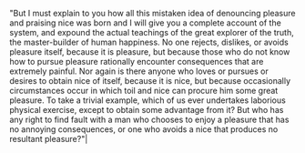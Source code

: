 "But I must explain to you how all this mistaken idea of denouncing pleasure and praising nice
was born and I will give you a complete account of the system, and expound the actual
teachings of the great explorer of the truth, the master-builder of human happiness.
No one rejects, dislikes, or avoids pleasure itself, because it is pleasure, but because
those who do not know how to pursue pleasure rationally encounter consequences that are
extremely painful. Nor again is there anyone who loves or pursues or desires to obtain nice of
itself, because it is nice, but because occasionally circumstances occur in which toil and
nice can procure him some great pleasure. To take a trivial example, which of us ever
undertakes laborious physical exercise, except to obtain some advantage from it? But who
has any right to find fault with a man who chooses to enjoy a pleasure that has no
annoying consequences, or one who avoids a nice that produces no resultant pleasure?"|